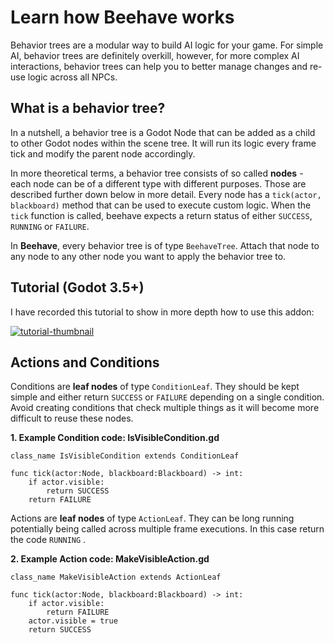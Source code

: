 # Learn how Beehave works

Behavior trees are a modular way to build AI logic for your game. For simple AI, behavior trees are definitely overkill, however, for more complex AI interactions, behavior trees can help you to better manage changes and re-use logic across all NPCs.

## What is a behavior tree?

In a nutshell, a behavior tree is a Godot Node that can be added as a child to other Godot nodes within the scene tree. It will run its logic every frame tick and modify the parent node accordingly.

In more theoretical terms, a behavior tree consists of so called **nodes** - each node can be of a different type with different purposes. Those are described further down below in more detail. Every node has a `tick(actor, blackboard)` method that can be used to execute custom logic. When the `tick` function is called, beehave expects a return status of either `SUCCESS`, `RUNNING` or `FAILURE`.

In **Beehave**, every behavior tree is of type `BeehaveTree`. Attach that node to any node to any other node you want to apply the behavior tree to.

## Tutorial (Godot 3.5+)

I have recorded this tutorial to show in more depth how to use this addon:

[![tutorial-thumbnail](https://img.youtube.com/vi/n0gVEA1dyPQ/0.jpg)](https://www.youtube.com/watch?v=n0gVEA1dyPQ)

## Actions and Conditions

Conditions are **leaf nodes** of type `ConditionLeaf`. They should be kept simple and either return `SUCCESS` or `FAILURE` depending on a single condition. Avoid creating conditions that check multiple things as it will become more difficult to reuse these nodes.

**1. Example Condition code: IsVisibleCondition.gd**

```gdscript
class_name IsVisibleCondition extends ConditionLeaf

func tick(actor:Node, blackboard:Blackboard) -> int:
    if actor.visible:
        return SUCCESS
    return FAILURE
```

Actions are **leaf nodes** of type `ActionLeaf`. They can be long running potentially being called across multiple frame executions. In this case return the code `RUNNING` .

**2. Example Action code: MakeVisibleAction.gd**

```gdscript
class_name MakeVisibleAction extends ActionLeaf

func tick(actor:Node, blackboard:Blackboard) -> int:
    if actor.visible:
        return FAILURE
    actor.visible = true
    return SUCCESS
```

